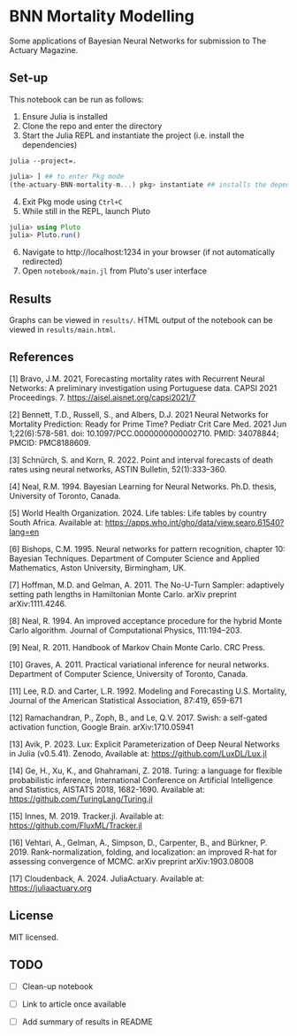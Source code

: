 # BNN Mortality Modelling
Some applications of Bayesian Neural Networks for submission to The Actuary Magazine.

## Set-up
This notebook can be run as follows:
1. Ensure Julia is installed
2. Clone the repo and enter the directory
3. Start the Julia REPL and instantiate the project (i.e. install the dependencies)
```
julia --project=.
```
```julia
julia> ] ## to enter Pkg mode
(the-actuary-BNN-mortality-m...) pkg> instantiate ## installs the dependencies
```
4. Exit Pkg mode using `Ctrl+C`
5. While still in the REPL, launch Pluto
```julia
julia> using Pluto
julia> Pluto.run()
```
6. Navigate to http://localhost:1234 in your browser (if not automatically redirected)
7. Open `notebook/main.jl` from Pluto's user interface

## Results
Graphs can be viewed in `results/`. HTML output of the notebook can be viewed in `results/main.html`.

## References
[1] Bravo, J.M. 2021, Forecasting mortality rates with Recurrent Neural Networks: A preliminary investigation using Portuguese data. CAPSI 2021 Proceedings. 7. https://aisel.aisnet.org/capsi2021/7

[2] Bennett, T.D., Russell, S., and Albers, D.J. 2021 Neural Networks for Mortality Prediction: Ready for Prime Time? Pediatr Crit Care Med. 2021 Jun 1;22(6):578-581. doi: 10.1097/PCC.0000000000002710. PMID: 34078844; PMCID: PMC8188609.

[3] Schnürch, S. and Korn, R. 2022. Point and interval forecasts of death rates using neural networks, ASTIN Bulletin, 52(1):333–360.

[4] Neal, R.M. 1994. Bayesian Learning for Neural Networks. Ph.D. thesis, University of Toronto, Canada.

[5] World Health Organization. 2024. Life tables: Life tables by country South Africa. Available at: https://apps.who.int/gho/data/view.searo.61540?lang=en

[6] Bishops, C.M. 1995. Neural networks for pattern recognition, chapter 10: Bayesian Techniques.  Department of Computer Science and Applied Mathematics, Aston University, Birmingham, UK.

[7] Hoffman, M.D. and Gelman, A. 2011. The No-U-Turn Sampler: adaptively setting path lengths in Hamiltonian Monte Carlo. arXiv preprint arXiv:1111.4246.

[8] Neal, R. 1994. An improved acceptance procedure for the hybrid Monte Carlo algorithm. Journal of Computational Physics, 111:194–203.

[9] Neal, R. 2011. Handbook of Markov Chain Monte Carlo. CRC Press.

[10] Graves, A. 2011. Practical variational inference for neural networks. Department of Computer Science, University of Toronto, Canada.

[11] Lee, R.D. and Carter, L.R. 1992. Modeling and Forecasting U.S. Mortality, Journal of the American Statistical Association, 87:419, 659-671

[12] Ramachandran, P., Zoph, B., and Le, Q.V. 2017. Swish: a self-gated activation function, Google Brain. arXiv:1710.05941

[13] Avik, P. 2023. Lux: Explicit Parameterization of Deep Neural Networks in Julia (v0.5.41). Zenodo, Available at:  https://github.com/LuxDL/Lux.jl

[14] Ge, H., Xu, K., and Ghahramani, Z. 2018. Turing: a language for flexible probabilistic inference, International Conference on Artificial Intelligence and Statistics, AISTATS 2018, 1682-1690. Available at: https://github.com/TuringLang/Turing.jl

[15] Innes, M. 2019. Tracker.jl. Available at: https://github.com/FluxML/Tracker.jl

[16] Vehtari, A., Gelman, A., Simpson, D., Carpenter, B., and Bürkner, P. 2019. Rank-normalization, folding, and localization: an improved R-hat for assessing convergence of MCMC. arXiv preprint arXiv:1903.08008

[17] Cloudenback, A. 2024. JuliaActuary. Available at: https://juliaactuary.org

## License
MIT licensed.

## TODO
- [ ] Clean-up notebook
- [ ] Link to article once available
- [ ] Add summary of results in README


